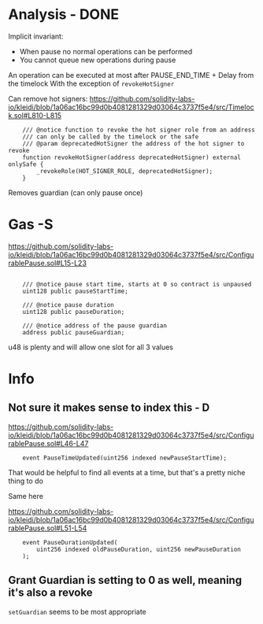 # Analysis - DONE

Implicit invariant:
- When pause no normal operations can be performed
- You cannot queue new operations during pause

An operation can be executed at most after PAUSE_END_TIME + Delay from the timelock
With the exception of `revokeHotSigner`

Can remove hot signers:
https://github.com/solidity-labs-io/kleidi/blob/1a06ac16bc99d0b4081281329d03064c3737f5e4/src/Timelock.sol#L810-L815

```solidity
    /// @notice function to revoke the hot signer role from an address
    /// can only be called by the timelock or the safe
    /// @param deprecatedHotSigner the address of the hot signer to revoke
    function revokeHotSigner(address deprecatedHotSigner) external onlySafe {
        _revokeRole(HOT_SIGNER_ROLE, deprecatedHotSigner);
    }
```

Removes guardian (can only pause once)

# Gas -S

https://github.com/solidity-labs-io/kleidi/blob/1a06ac16bc99d0b4081281329d03064c3737f5e4/src/ConfigurablePause.sol#L15-L23

```solidity

    /// @notice pause start time, starts at 0 so contract is unpaused
    uint128 public pauseStartTime;

    /// @notice pause duration
    uint128 public pauseDuration;

    /// @notice address of the pause guardian
    address public pauseGuardian;
```

u48 is plenty and will allow one slot for all 3 values


# Info

## Not sure it makes sense to index this - D

https://github.com/solidity-labs-io/kleidi/blob/1a06ac16bc99d0b4081281329d03064c3737f5e4/src/ConfigurablePause.sol#L46-L47

```solidity
    event PauseTimeUpdated(uint256 indexed newPauseStartTime);

```

That would be helpful to find all events at a time, but that's a pretty niche thing to do


Same here

https://github.com/solidity-labs-io/kleidi/blob/1a06ac16bc99d0b4081281329d03064c3737f5e4/src/ConfigurablePause.sol#L51-L54

```solidity
    event PauseDurationUpdated(
        uint256 indexed oldPauseDuration, uint256 newPauseDuration
    );

```

## Grant Guardian is setting to 0 as well, meaning it's also a revoke

`setGuardian` seems to be most appropriate